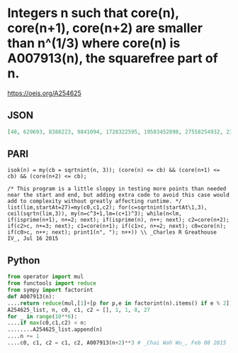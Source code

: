 # Integers n such that core\(n\), core\(n\+1\), core\(n\+2\) are smaller than n^\(1/3\) where core\(n\) is A007913\(n\), the squarefree part of n\.
https://oeis.org/A254625
## JSON
```JSON
[48, 629693, 8388223, 9841094, 1728322595, 19503452898, 27558254932, 2399283556900]
```
## PARI
```PARI
isok(n) = my(cb = sqrtnint(n, 3)); (core(n) <= cb) && (core(n+1) <= cb) && (core(n+2) <= cb);
```
```PARI
/* This program is a little sloppy in testing more points than needed near the start and end, but adding extra code to avoid this case would add to complexity without greatly affecting runtime. */
list(lim,startAt=27)=my(c0,c1,c2); for(c=sqrtnint(startAt\1,3), ceil(sqrtn(lim,3)), my(n=c^3+1,lm=(c+1)^3); while(n<lm, if(isprime(n+1), n+=2; next); if(isprime(n), n++; next); c2=core(n+2); if(c2>c, n+=3; next); c1=core(n+1); if(c1>c, n+=2; next); c0=core(n); if(c0>c, n++; next); print1(n", "); n++)) \\ _Charles R Greathouse IV_, Jul 16 2015
```
## Python
```Python
from operator import mul
from functools import reduce
from sympy import factorint
def A007913(n):
....return reduce(mul,[1]+[p for p,e in factorint(n).items() if e % 2])
A254625_list, n, c0, c1, c2 = [], 1, 1, 8, 27
for _ in range(10**6):
....if max(c0,c1,c2) < n:
........A254625_list.append(n)
....n += 1
....c0, c1, c2 = c1, c2, A007913(n+2)**3 # _Chai Wah Wu_, Feb 08 2015
```
